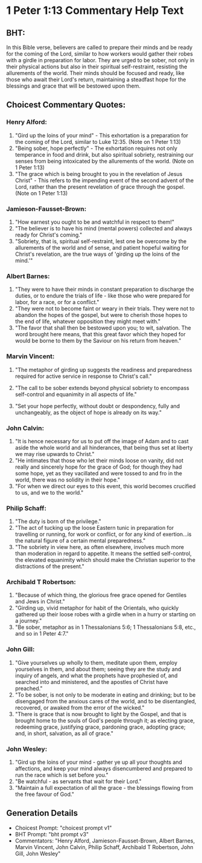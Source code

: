 # 1 Peter 1:13 Commentary Help Text

## BHT:
In this Bible verse, believers are called to prepare their minds and be ready for the coming of the Lord, similar to how workers would gather their robes with a girdle in preparation for labor. They are urged to be sober, not only in their physical actions but also in their spiritual self-restraint, resisting the allurements of the world. Their minds should be focused and ready, like those who await their Lord's return, maintaining a steadfast hope for the blessings and grace that will be bestowed upon them.

## Choicest Commentary Quotes:
### Henry Alford:
1. "Gird up the loins of your mind" - This exhortation is a preparation for the coming of the Lord, similar to Luke 12:35. (Note on 1 Peter 1:13)
2. "Being sober, hope perfectly" - The exhortation requires not only temperance in food and drink, but also spiritual sobriety, restraining our senses from being intoxicated by the allurements of the world. (Note on 1 Peter 1:13)
3. "The grace which is being brought to you in the revelation of Jesus Christ" - This refers to the impending event of the second advent of the Lord, rather than the present revelation of grace through the gospel. (Note on 1 Peter 1:13)

### Jamieson-Fausset-Brown:
1. "How earnest you ought to be and watchful in respect to them!"
2. "The believer is to have his mind (mental powers) collected and always ready for Christ's coming."
3. "Sobriety, that is, spiritual self-restraint, lest one be overcome by the allurements of the world and of sense, and patient hopeful waiting for Christ's revelation, are the true ways of 'girding up the loins of the mind.'"

### Albert Barnes:
1. "They were to have their minds in constant preparation to discharge the duties, or to endure the trials of life - like those who were prepared for labor, for a race, or for a conflict."
2. "They were not to become faint or weary in their trials. They were not to abandon the hopes of the gospel, but were to cherish those hopes to the end of life, whatever opposition they might meet with."
3. "The favor that shall then be bestowed upon you; to wit, salvation. The word brought here means, that this great favor which they hoped for would be borne to them by the Saviour on his return from heaven."

### Marvin Vincent:
1. "The metaphor of girding up suggests the readiness and preparedness required for active service in response to Christ's call." 

2. "The call to be sober extends beyond physical sobriety to encompass self-control and equanimity in all aspects of life." 

3. "Set your hope perfectly, without doubt or despondency, fully and unchangeably, as the object of hope is already on its way."

### John Calvin:
1. "It is hence necessary for us to put off the image of Adam and to cast aside the whole world and all hinderances, that being thus set at liberty we may rise upwards to Christ."
2. "He intimates that those who let their minds loose on vanity, did not really and sincerely hope for the grace of God; for though they had some hope, yet as they vacillated and were tossed to and fro in the world, there was no solidity in their hope."
3. "For when we direct our eyes to this event, this world becomes crucified to us, and we to the world."

### Philip Schaff:
1. "The duty is born of the privilege."
2. "The act of tucking up the loose Eastern tunic in preparation for travelling or running, for work or conflict, or for any kind of exertion...is the natural figure of a certain mental preparedness."
3. "The sobriety in view here, as often elsewhere, involves much more than moderation in regard to appetite. It means the settled self-control, the elevated equanimity which should make the Christian superior to the distractions of the present."

### Archibald T Robertson:
1. "Because of which thing, the glorious free grace opened for Gentiles and Jews in Christ."
2. "Girding up, vivid metaphor for habit of the Orientals, who quickly gathered up their loose robes with a girdle when in a hurry or starting on a journey."
3. "Be sober, metaphor as in 1 Thessalonians 5:6; 1 Thessalonians 5:8, etc., and so in 1 Peter 4:7."

### John Gill:
1. "Give yourselves up wholly to them, meditate upon them, employ yourselves in them, and about them; seeing they are the study and inquiry of angels, and what the prophets have prophesied of, and searched into and ministered, and the apostles of Christ have preached." 
2. "To be sober, is not only to be moderate in eating and drinking; but to be disengaged from the anxious cares of the world, and to be disentangled, recovered, or awaked from the error of the wicked."
3. "There is grace that is now brought to light by the Gospel, and that is brought home to the souls of God's people through it; as electing grace, redeeming grace, justifying grace, pardoning grace, adopting grace; and, in short, salvation, as all of grace."

### John Wesley:
1. "Gird up the loins of your mind - gather ye up all your thoughts and affections, and keep your mind always disencumbered and prepared to run the race which is set before you."
2. "Be watchful - as servants that wait for their Lord."
3. "Maintain a full expectation of all the grace - the blessings flowing from the free favour of God."


## Generation Details
- Choicest Prompt: "choicest prompt v1"
- BHT Prompt: "bht prompt v3"
- Commentators: "Henry Alford, Jamieson-Fausset-Brown, Albert Barnes, Marvin Vincent, John Calvin, Philip Schaff, Archibald T Robertson, John Gill, John Wesley"
